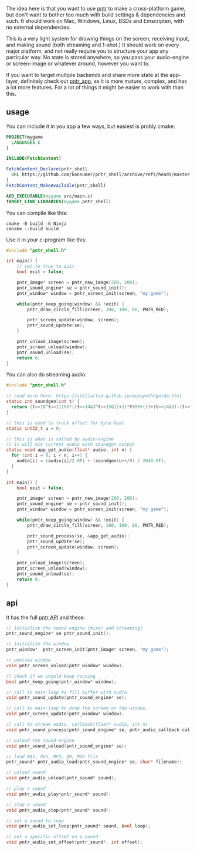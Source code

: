 The idea here is that you want to use [pntr](https://github.com/robloach/pntr) to make a cross-platform game, but don't want to bother too much with build settings & dependencies and such. It should work on Mac, Windows, Linux, BSDs and Emscripten, with no external dependencies.

This is a very light system for drawing things on the screen, receiving input, and making sound (both streaming and 1-shot.) It should work on every major platform, and not really require you to structure your app any particular way. No state is stored anywhere, so you pass your audio-engine or screen-image or whatever around, however you want to.

If you want to target multiple backends and share more state at the app-layer, definitely check out [pntr_app](https://github.com/robloach/pntr_app), as it is more mature, complex, and has a lot more features. For a lot of things it might be easier to work with than this.


## usage

You can include it in you app a few ways, but easiest is probly cmake:

```cmake
PROJECT(mygame
  LANGUAGES C
)

INCLUDE(FetchContent)

FetchContent_Declare(pntr_shell
  URL https://github.com/konsumer/pntr_shell/archive/refs/heads/master.zip
)
FetchContent_MakeAvailable(pntr_shell)

ADD_EXECUTABLE(mygame src/main.c)
TARGET_LINK_LIBRARIES(mygame pntr_shell)
```

You can compile like this:

```
cmake -B build -G Ninja
cmnake --build build
```

Use it in your c-program like this:

```c
#include "pntr_shell.h"

int main() {
    // set to true to quit
    bool exit = false;

    pntr_image* screen = pntr_new_image(200, 200);
    pntr_sound_engine* se = pntr_sound_init();
    pntr_window* window = pntr_screen_init(screen, "my game");

    while(pntr_keep_going(window) && !exit) {
        pntr_draw_circle_fill(screen, 100, 100, 80, PNTR_RED);

        pntr_screen_update(window, screen);
        pntr_sound_update(se);
    }

    pntr_unload_image(screen);
    pntr_screen_unload(window);
    pntr_sound_unload(se);
    return 0;
}
```

You can also do streaming audio:

```c
#include "pntr_shell.h"

// read more here: https://stellartux.github.io/websynth/guide.html
static int soundgen(int t) {
  return (t>>10^t>>11)%5*((t>>14&3^t>>15&1)+1)*t%99+((3+(t>>14&3)-(t>>16&1))/3*t%99&64);
}

// this is used to track offset for byte-beat
static int32_t u = 0;

// this is what is called by audio-engine
// it will mix current audio with soundgen output
static void app_get_audio(float* audio, int n) {
  for (int i = 0; i < n; i++) {
    audio[i] = (audio[i]/2.0f) + (soundgen(u++/8) / 2048.0f);
  }
}

int main() {
    bool exit = false;

    pntr_image* screen = pntr_new_image(200, 200);
    pntr_sound_engine* se = pntr_sound_init();
    pntr_window* window = pntr_screen_init(screen, "my game");

    while(pntr_keep_going(window) && !exit) {
        pntr_draw_circle_fill(screen, 100, 100, 80, PNTR_RED);

        pntr_sound_process(se, &app_get_audio);
        pntr_sound_update(se);
        pntr_screen_update(window, screen);
    }

    pntr_unload_image(screen);
    pntr_screen_unload(window);
    pntr_sound_unload(se);
    return 0;
}
```


## api
It has the full [pntr API](https://github.com/RobLoach/pntr) and these:

```c
// initialize the sound-engine (mixer and streaming)
pntr_sound_engine* se pntr_sound_init();

// initialize the window
pntr_window*  pntr_screen_init(pntr_image* screen, "my game");

// umnload window
void pntr_screen_unload(pntr_window* window);

// check if we should keep running
bool pntr_keep_going(pntr_window* window);

// call in main-loop to fill buffer with audio
void pntr_sound_update(pntr_sound_engine* se);

// call in main-loop to draw the screen on the window
void pntr_screen_update(pntr_window* window);

// call to stream audio. callback(float* audio, int n)
void pntr_sound_process(pntr_sound_engine* se, pntr_audio_callback callback);

// unload the sound-engine
void pntr_sound_unload(pntr_sound_engine* se);

// load WAV, OGG, MP3, XM, MOD file
pntr_sound* pntr_audio_load(pntr_sound_engine* se, char* filename);

// unload sound
void pntr_audio_unload(pntr_sound* sound);

// play a sound
void pntr_audio_play(pntr_sound* sound);

// stop a sound
void pntr_audio_stop(pntr_sound* sound);

// set a sound to loop
void pntr_audio_set_loop(pntr_sound* sound, bool loop);

// set a specific offset on a sound
void pntr_audio_set_offset(pntr_sound*, int offset);
```

